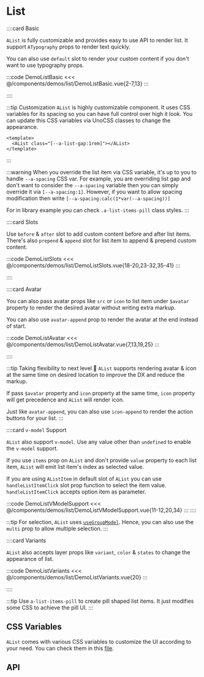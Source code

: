 <script lang="ts" setup>
import api from '@anu/component-meta/AList.json';
</script>

# List

<!-- 👉 Basic -->
::::card Basic

`AList` is fully customizable and provides easy to use API to render list. It support `ATypography` props to render text quickly.

You can also use `default` slot to render your custom content if you don't want to use typography props.

:::code DemoListBasic
<<< @/components/demos/list/DemoListBasic.vue{2-7,13}
:::

::::

:::tip Customization
`AList` is highly customizable component. It uses CSS variables for its spacing so you can have full control over high it look. You can update this CSS variables via UnoCSS classes to change the appearance.

```vue
<template>
  <AList class="[--a-list-gap:1rem]"></AList>
</template>
```

:::

:::warning
When you override the list item via CSS variable, it's up to you to handle `--a-spacing` CSS var. For example, you are overriding list gap and don't want to consider the `--a-spacing` variable then you can simply override it via `[--a-spacing:1]`. However, if you want to allow spacing modification then write `[--a-spacing:calc(1*var(--a-spacing))]`

For in library example you can check `.a-list-items-pill` class styles.
:::

<!-- 👉 Slots -->
::::card Slots

Use `before` & `after` slot to add custom content before and after list items. There's also `prepend` & `append` slot for list item to append & prepend custom content.

:::code DemoListSlots
<<< @/components/demos/list/DemoListSlots.vue{18-20,23-32,35-41}
:::

::::

<!-- 👉 Avatar -->
::::card Avatar

You can also pass avatar props like `src` or `icon` to list item under `$avatar` property to render the desired avatar without writing extra markup.

You can also use `avatar-append` prop to render the avatar at the end instead of start.

:::code DemoListAvatar
<<< @/components/demos/list/DemoListAvatar.vue{7,13,19,25}
:::

::::

:::tip Taking flexibility to next level 🚀
`AList` supports rendering avatar & icon at the same time on desired location to improve the DX and reduce the markup.

If pass `$avatar` property and `icon` property at the same time, `icon` property will get precedence and `AList` will render icon.

Just like `avatar-append`, you can also use `icon-append` to render the action buttons for your list. <i class="i-fluent-emoji-smiling-face-with-sunglasses"></i>
:::

<!-- 👉 `v-model` Support -->
::::card `v-model` Support

`AList` also support `v-model`. Use any value other than `undefined` to enable the `v-model` support.

If you use `items` prop on `AList` and don't provide `value` property to each list item, `AList` will emit list item's index as selected value.

If you are using `AListItem` in default slot of `AList` you can use `handleListItemClick` slot prop function to select the item value. `handleListItemClick` accepts option item as parameter.

:::code DemoListVModelSupport
<<< @/components/demos/list/DemoListVModelSupport.vue{11-12,20,34}
:::
::::

:::tip
For selection, `AList` uses [`useGroupModel`](/guide/composables/useGroupModel). Hence, you can also use the `multi` prop to allow multiple selection.
:::

<!-- 👉 Variants -->
::::card Variants

`AList` also accepts layer props like `variant`, `color` & `states` to change the appearance of list.

:::code DemoListVariants
<<< @/components/demos/list/DemoListVariants.vue{20}
:::

::::

:::tip
Use `a-list-items-pill` to create pill shaped list items. It just modifies some CSS to achieve the pill UI.
:::

## CSS Variables

`AList` comes with various CSS variables to customize the UI according to your need. You can check them in this [file](https://github.com/jd-solanki/anu/blob/main/packages/preset-theme-default/src/scss/index.scss).

<!-- 👉 API -->
## API

<Api :api="api"></Api>
